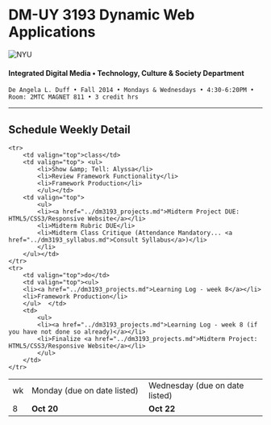 # DM-UY 3193 Dynamic Web Applications

![NYU](http://ws2.polishedsolid.com/de/nyu_soe_logo.png)
#### Integrated Digital Media • Technology, Culture & Society Department

    De Angela L. Duff • Fall 2014 • Mondays & Wednesdays • 4:30-6:20PM • Room: 2MTC MAGNET 811 • 3 credit hrs

---

## Schedule Weekly Detail

<table>
<tr>
<td>wk</td>
<td>Monday (due on date listed)</td>
<td>Wednesday (due on date listed)</td>
</tr>
<!-- dates -->
    <tr>
        <td valign="top" width="4%">8</td>
        <td valign="top" width="48%"><strong>Oct 20</strong></td>
        <td valign="top" width="48%"><strong>Oct 22</strong></td>
    </tr>

    <tr>
        <td valign="top">class</td>
        <td valign="top"> <ul>
            <li>Show &amp; Tell: Alyssa</li>
            <li>Review Framework Functionality</li>
            <li>Framework Production</li>
            </ul></td>
        <td valign="top">
            <ul>
            <li><a href="../dm3193_projects.md">Midterm Project DUE: HTML5/CSS3/Responsive Website</a></li>
            <li>Midterm Rubric DUE</li>
            <li>Midterm Class Critique (Attendance Mandatory... <a href="../dm3193_syllabus.md">Consult Syllabus</a>)</li>
            </li>
        </ul></td>
    </tr>
    <tr>
        <td valign="top">do</td>
        <td valign="top"><ul>
        <li><a href="../dm3193_projects.md">Learning Log - week 8</a></li>
        <li>Framework Production</li>
        </ul>  </td>
        <td>
            <ul>
            <li><a href="../dm3193_projects.md">Learning Log - week 8 (if you have not done so already)</a></li>
            <li>Finalize <a href="../dm3193_projects.md">Midterm Project: HTML5/CSS3/Responsive Website</a></li>
            </ul>
        </td>
    </tr>

</table>